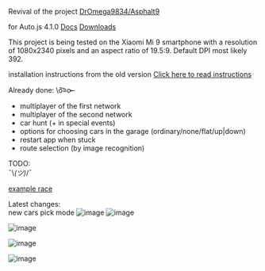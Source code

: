 Revival of the project <a href = "https://github.com/DrOmega9834/Asphalt9" target = "_blank">DrOmega9834\/Asphalt9</a>

for Auto.js 4.1.0 <a href = "https://easydoc.xyz/doc/25791054/uw2FUUiw/3bEzXb4y" target = "_blank">Docs</a> <a href = "https://download.csdn.net/tagalbum/1611" target = "_blank">Downloads</a>

This project is being tested on the Xiaomi Mi 9 smartphone with a resolution of 1080x2340 pixels and an aspect ratio of 19.5:9.
Default DPI most likely 392.

installation instructions from the old version <a href = "./readme/README_EN.md" target = "_blank">Click here to read instructions</a>

Already done: \ō͡≡o˞̶
- multiplayer of the first network
- multiplayer of the second network
- car hunt (+ in special events)
- options for choosing cars in the garage (ordinary/none/flat/up|down)
- restart app when stuck
- route selection (by image recognition)

TODO:  
 ¯\\_(ツ)_/¯  

[example race](https://www.youtube.com/watch?v=yx-xXiE0fXM)

Latest changes:  
new cars pick mode
![image](https://user-images.githubusercontent.com/25618671/151057874-25e0d8a1-c81a-4240-acfa-589710c33903.png)
![image](https://user-images.githubusercontent.com/25618671/151058331-05d634fb-01d7-4c23-8efb-09fe47914912.png)

![image](https://user-images.githubusercontent.com/25618671/129003862-c02b4ad4-6e7c-4d51-8911-f836e44c7e65.png)

![image](https://user-images.githubusercontent.com/25618671/127921833-0233cee2-785c-48f1-9b72-46d4bad7b2db.png)

![image](https://user-images.githubusercontent.com/25618671/122649266-78d3e280-d146-11eb-95f8-530ed53af843.png)


